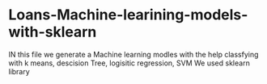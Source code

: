 # Loans-Machine-learining-models-with-sklearn
IN this file we generate a Machine learning modles with the help classfying with k means, descision Tree, logisitic regression, SVM
We used sklearn library 
